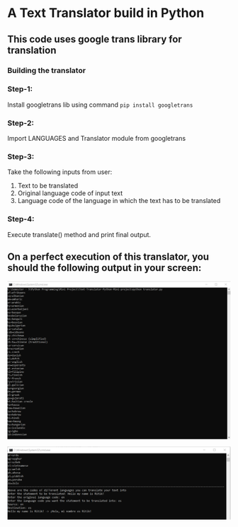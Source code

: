 # A Text Translator build in Python

## This code uses google trans library for translation

### Building the translator

### Step-1:
Install googletrans lib using command `pip install googletrans`

### Step-2:
Import LANGUAGES and Translator module from googletrans

### Step-3:
Take the following inputs from user:

1. Text to be translated
2. Original language code of input text
3. Language code of the language in which the text has to be translated

### Step-4:
Execute translate() method and print final output. 

## On a perfect execution of this translator, you should the following output in your screen:

![Different Languages codes](/Outputs/1.png)

![Output Screen](/Outputs/2.png)